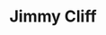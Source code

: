 ---
title: "Jimmy Cliff"
summary: "Jamaican musician, singer and actor, born July 30, 1944 in St. Catherine, Jamaica. Inducted into the Rock & Roll Hall Of Fame 2010"
image: "jimmy-cliff.jpg"
---